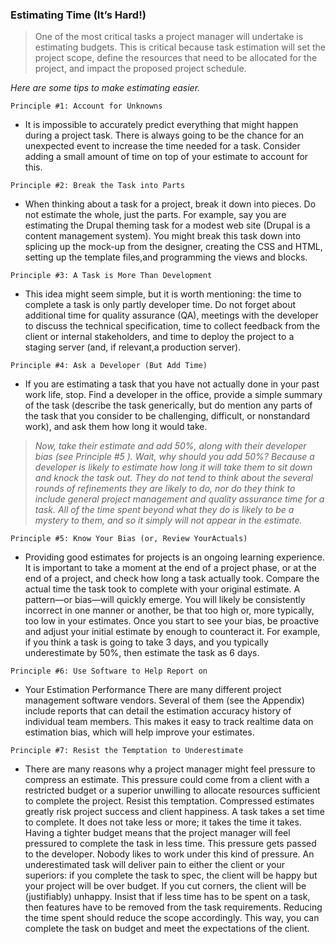 ### Estimating Time (It’s Hard!) ###

> One of the most critical tasks a project manager will undertake is estimating budgets. This is critical because task estimation will set the project scope, define the resources that need to be allocated for the project, and impact the proposed project schedule.

*Here are some tips to make estimating easier.*

` Principle #1: Account for Unknowns `
   
- It is impossible to accurately predict everything that might happen during a project task. There is always going to be the chance for an unexpected event to increase the time needed for a task. Consider adding a small amount of time on top of your estimate to account for this. 

` Principle #2: Break the Task into Parts `

  - When thinking about a task for a project, break it down into pieces. Do not estimate the whole, just the parts. For example, say you are estimating the Drupal theming task for a modest web site (Drupal is a content management system). You might break this task down into splicing up the mock-up from the designer, creating the CSS and HTML, setting up the template files,and programming the views and blocks.

`Principle #3: A Task is More Than Development `

- This idea might seem simple, but it is worth mentioning: the time to complete a task is only partly developer time. Do not forget about additional time for quality assurance (QA), meetings with the developer to discuss the technical specification, time to collect feedback from the client or internal stakeholders, and time to deploy the project to a staging server (and, if relevant,a production server).

` Principle #4: Ask a Developer (But Add Time) `

- If you are estimating a task that you have not actually done in your past
work life, stop. Find a developer in the office, provide a simple summary of
the task (describe the task generically, but do mention any parts of the task
that you consider to be challenging, difficult, or nonstandard work), and ask
them how long it would take.

> *Now, take their estimate and add 50%, along with their developer bias (see
> Principle #5 ).
> Wait, why should you add 50%? Because a developer is likely to estimate
> how long it will take them to sit down and knock the task out. They do not
> tend to think about the several rounds of refinements they are likely to do,
> nor do they think to include general project management and quality assurance
> time for a task. All of the time spent beyond what they do is likely to
> be a mystery to them, and so it simply will not appear in the estimate.*

`Principle #5: Know Your Bias (or, Review YourActuals) `

- Providing good estimates for projects is an ongoing learning experience. It is
important to take a moment at the end of a project phase, or at the end of
a project, and check how long a task actually took. Compare the actual
time the task took to complete with your original estimate. A pattern—or
bias—will quickly emerge. You will likely be consistently incorrect in one
manner or another, be that too high or, more typically, too low in your estimates.
Once you start to see your bias, be proactive and adjust your initial estimate
by enough to counteract it. For example, if you think a task is going to
take 3 days, and you typically underestimate by 50%, then estimate the task
as 6 days.

`Principle #6: Use Software to Help Report on `

- Your Estimation Performance
There are many different project management software vendors. Several of
them (see the Appendix) include reports that can detail the estimation accuracy
history of individual team members. This makes it easy to track realtime
data on estimation bias, which will help improve your estimates.

`Principle #7: Resist the Temptation to Underestimate `

- There are many reasons why a project manager might feel pressure to
compress an estimate. This pressure could come from a client with a restricted
budget or a superior unwilling to allocate resources sufficient to
complete the project.
Resist this temptation. Compressed estimates greatly risk project success
and client happiness. A task takes a set time to complete. It does not
take less or more; it takes the time it takes. Having a tighter budget
means that the project manager will feel pressured to complete the task in
less time. This pressure gets passed to the developer. Nobody likes to work
under this kind of pressure.
An underestimated task will deliver pain to either the client or your superiors:
if you complete the task to spec, the client will be happy but your
project will be over budget. If you cut corners, the client will be (justifiably)
unhappy.
Insist that if less time has to be spent on a task, then features have to be
removed from the task requirements. Reducing the time spent should reduce
the scope accordingly. This way, you can complete the task on budget
and meet the expectations of the client.
